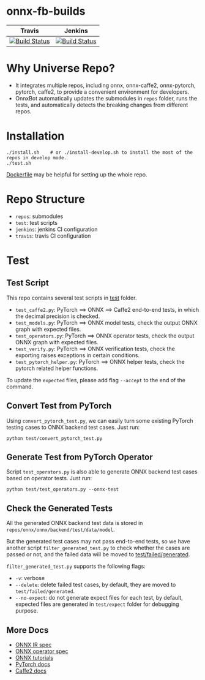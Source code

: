 onnx-fb-builds
========

| Travis | Jenkins |
|--------|---------|
| [![Build Status](https://travis-ci.org/onnxbot/onnx-fb-universe.svg?branch=master)](https://travis-ci.org/onnxbot/onnx-fb-universe) | [![Build Status](https://ci.pytorch.org/jenkins/buildStatus/icon?job=onnx-fb-universe-master)](https://ci.pytorch.org/jenkins/job/onnx-fb-universe-master/) |

# Why Universe Repo?
* It integrates multiple repos, including onnx, onnx-caffe2, onnx-pytorch, pytorch, caffe2, to provide a convenient environment for developers.
* OnnxBot automatically updates the submodules in `repos` folder, runs the tests, and automatically detects the breaking changes from different repos.

# Installation
```shell
./install.sh    # or ./install-develop.sh to install the most of the repos in develop mode.
./test.sh
```
[Dockerfile](https://github.com/houseroad/dockerfiles/blob/master/onnx-docker/onnx-docker-gpu/Dockerfile) may be helpful for setting up the whole repo.

# Repo Structure
* `repos`: submodules
* `test`: test scripts
* `jenkins`: jenkins CI configuration
* `travis`: travis CI configuration

# Test
## Test Script
This repo contains several test scripts in [test](https://github.com/onnxbot/onnx-fb-universe/tree/master/test) folder.
* `test_caffe2.py`: PyTorch ==> ONNX ==> Caffe2 end-to-end tests, in which the decimal precision is checked.
* `test_models.py`: PyTorch ==> ONNX model tests, check the output ONNX graph with expected files.
* `test_operators.py`: PyTorch ==> ONNX operator tests, check the output ONNX graph with expected files.
* `test_verify.py`: PyTorch ==> ONNX verification tests, check the exporting raises exceptions in certain conditions.
* `test_pytorch_helper.py`: PyTorch ==> ONNX helper tests, check the pytorch related helper functions.

To update the `expected` files, please add flag `--accept` to the end of the command.

## Convert Test from PyTorch
Using `convert_pytorch_test.py`, we can easily turn some existing PyTorch testing cases to ONNX backend test cases. Just run:
```shell
python test/convert_pytorch_test.py
```

## Generate Test from PyTorch Operator
Script `test_operators.py` is also able to generate ONNX backend test cases based on operator tests. Just run:
```shell
python test/test_operators.py --onnx-test
```

## Check the Generated Tests
All the generated ONNX backend test data is stored in `repos/onnx/onnx/backend/test/data/model`.

But the generated test cases may not pass end-to-end tests, so we have another script `filter_generated_test.py`
to check whether the cases are passed or not, and the failed data will be moved to
[test/failed/generated](https://github.com/onnxbot/onnx-fb-universe/tree/master/test/fail/generated).

`filter_generated_test.py` supports the following flags:
* `-v`: verbose
* `--delete`: delete failed test cases, by default, they are moved to `test/failed/generated`.
* `--no-expect`: do not generate expect files for each test, by default, expected files are generated in `test/expect` folder for debugging purpose.

## More Docs
* [ONNX IR spec](https://github.com/onnx/onnx/blob/master/docs/IR.md)
* [ONNX operator spec](https://github.com/onnx/onnx/blob/master/docs/Operators.md)
* [ONNX tutorials](https://github.com/onnx/tutorials)
* [PyTorch docs](http://pytorch.org/docs/)
* [Caffe2 docs](https://caffe2.ai/docs/)
